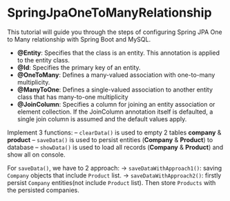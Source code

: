 # SpringJpaOneToManyRelationship

This tutorial will guide you through the steps of configuring Spring JPA One to Many relationship with Spring Boot and MySQL.

* __@Entity__: Specifies that the class is an entity. This annotation is applied to the entity class.
* __@Id__: Specifies the primary key of an entity.
* __@OneToMany__: Defines a many-valued association with one-to-many multiplicity.
* __@ManyToOne__: Defines a single-valued association to another entity class that has many-to-one multiplicity
* __@JoinColumn__: Specifies a column for joining an entity association or element collection. If the JoinColumn annotation itself is defaulted, a single join column is assumed and the default values apply.


Implement 3 functions:
– `clearData()` is used to empty 2 tables __company__ & __product__
– `saveData()` is used to persist entities (__Company__ & __Product__) to database
– `showData()` is used to load all records (__Company__ & __Product__) and show all on console.

For `saveData()`, we have to 2 approach:
-> `saveDataWithApproach1()`: saving `Company` objects that include `Product` list.
-> `saveDataWithApproach2()`: firstly persist `Company` entities(not include `Product` list). Then store `Products` with the persisted companies.
